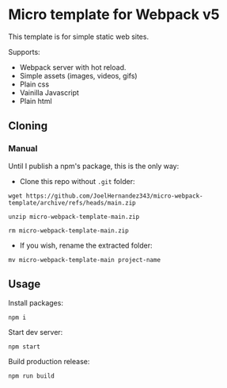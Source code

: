 # Micro template for Webpack v5

This template is for simple static web sites.

Supports:

- Webpack server with hot reload.
- Simple assets (images, videos, gifs)
- Plain css
- Vainilla Javascript
- Plain html

## Cloning

### Manual

Until I publish a npm's package, this is the only way:

- Clone this repo without `.git` folder:

```
wget https://github.com/JoelHernandez343/micro-webpack-template/archive/refs/heads/main.zip

unzip micro-webpack-template-main.zip

rm micro-webpack-template-main.zip
```

- If you wish, rename the extracted folder:

```
mv micro-webpack-template-main project-name
```

## Usage

Install packages:

```
npm i
```

Start dev server:

```
npm start
```

Build production release:

```
npm run build
```
